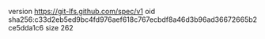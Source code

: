 version https://git-lfs.github.com/spec/v1
oid sha256:c33d2eb5ed9bc4fd976aef618c767ecbdf8a46d3b96ad36672665b2ce5dda1c6
size 262
